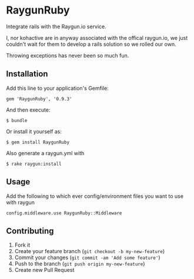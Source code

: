 # RaygunRuby

Integrate rails with the Raygun.io service.

I, nor kohactive are in anyway associated with the offical raygun.io, we just couldn't wait for them to develop a rails solution so we rolled our own.

Throwing exceptions has never been so much fun.





## Installation

Add this line to your application's Gemfile:

    gem 'RaygunRuby', '0.9.3'

And then execute:

    $ bundle

Or install it yourself as:

    $ gem install RaygunRuby

Also generate a raygun.yml with
    
    $ rake raygun:install

## Usage

Add the following to which ever config/environment files you want to use with raygun
    
    config.middleware.use RaygunRuby::Middleware

## Contributing

1. Fork it
2. Create your feature branch (`git checkout -b my-new-feature`)
3. Commit your changes (`git commit -am 'Add some feature'`)
4. Push to the branch (`git push origin my-new-feature`)
5. Create new Pull Request
